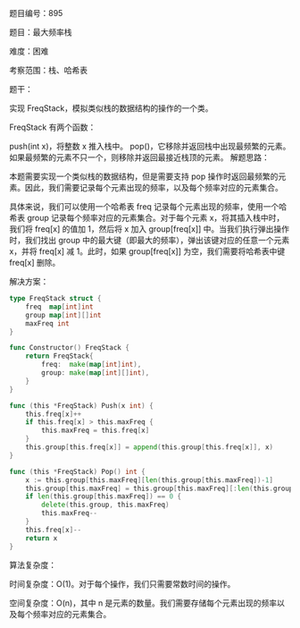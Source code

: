 题目编号：895

题目：最大频率栈

难度：困难

考察范围：栈、哈希表

题干：

实现 FreqStack，模拟类似栈的数据结构的操作的一个类。

FreqStack 有两个函数：

push(int x)，将整数 x 推入栈中。
pop()，它移除并返回栈中出现最频繁的元素。
如果最频繁的元素不只一个，则移除并返回最接近栈顶的元素。
解题思路：

本题需要实现一个类似栈的数据结构，但是需要支持 pop 操作时返回最频繁的元素。因此，我们需要记录每个元素出现的频率，以及每个频率对应的元素集合。

具体来说，我们可以使用一个哈希表 freq 记录每个元素出现的频率，使用一个哈希表 group 记录每个频率对应的元素集合。对于每个元素 x，将其插入栈中时，我们将 freq[x] 的值加 1，然后将 x 加入 group[freq[x]] 中。当我们执行弹出操作时，我们找出 group 中的最大键（即最大的频率），弹出该键对应的任意一个元素 x，并将 freq[x] 减 1。此时，如果 group[freq[x]] 为空，我们需要将哈希表中键 freq[x] 删除。

解决方案：

```go
type FreqStack struct {
    freq  map[int]int
    group map[int][]int
    maxFreq int
}

func Constructor() FreqStack {
    return FreqStack{
        freq:  make(map[int]int),
        group: make(map[int][]int),
    }
}

func (this *FreqStack) Push(x int) {
    this.freq[x]++
    if this.freq[x] > this.maxFreq {
        this.maxFreq = this.freq[x]
    }
    this.group[this.freq[x]] = append(this.group[this.freq[x]], x)
}

func (this *FreqStack) Pop() int {
    x := this.group[this.maxFreq][len(this.group[this.maxFreq])-1]
    this.group[this.maxFreq] = this.group[this.maxFreq][:len(this.group[this.maxFreq])-1]
    if len(this.group[this.maxFreq]) == 0 {
        delete(this.group, this.maxFreq)
        this.maxFreq--
    }
    this.freq[x]--
    return x
}
```

算法复杂度：

时间复杂度：O(1)。对于每个操作，我们只需要常数时间的操作。

空间复杂度：O(n)，其中 n 是元素的数量。我们需要存储每个元素出现的频率以及每个频率对应的元素集合。